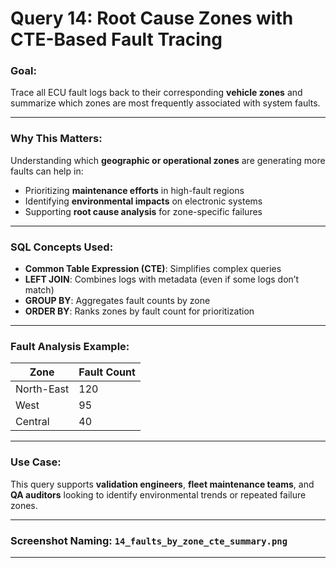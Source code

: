 
# Query 14: Root Cause Zones with CTE-Based Fault Tracing

### Goal:
Trace all ECU fault logs back to their corresponding **vehicle zones** and summarize which zones are most frequently associated with system faults.

---

### Why This Matters:
Understanding which **geographic or operational zones** are generating more faults can help in:
- Prioritizing **maintenance efforts** in high-fault regions
- Identifying **environmental impacts** on electronic systems
- Supporting **root cause analysis** for zone-specific failures

---

### SQL Concepts Used:
- **Common Table Expression (CTE)**: Simplifies complex queries
- **LEFT JOIN**: Combines logs with metadata (even if some logs don’t match)
- **GROUP BY**: Aggregates fault counts by zone
- **ORDER BY**: Ranks zones by fault count for prioritization

---

### Fault Analysis Example:
| Zone       | Fault Count |
|------------|-------------|
| North-East | 120         |
| West       | 95          |
| Central    | 40          |

---

### Use Case:
This query supports **validation engineers**, **fleet maintenance teams**, and **QA auditors** looking to identify environmental trends or repeated failure zones.

---

### Screenshot Naming: `14_faults_by_zone_cte_summary.png`

---

